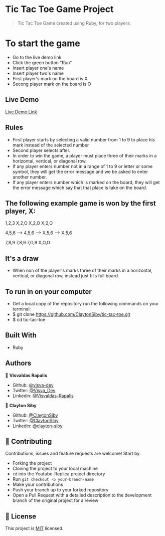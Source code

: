 # Tic Tac Toe Game Project

> Tic Tac Toe Game created using Ruby, for two players.

# To start the game

- Go to the live demo link
- Click the green button "Run"
- Insert player one's name
- Insert player two's name
- First player's mark on the board is X
- Secong player mark on the board is O

## Live Demo

[Live Demo Link](https://repl.it/@visvaldeliss/Tic-Tac-Toe#main.rb )

## Rules

- First player starts by selecting a valid number from 1 to 9 to place his mark instead of the selected number 
- Second player selects after.
- In order to win the game, a player must place three of their marks in a horizontal, vertical, or diagonal row.
- If any player enters number not in a range of 1 to 9 or letter or some symbol, they will get the error message and we be asked to enter another number.
- If any player enters number which is marked on the board, they will get the error message which say that that place is take on the board.

## The following example game is won by the first player, X:
<p> 1,2,3       X,2,O     X,2,O      X,2,O</p>
<p> 4,5,6 -->   4,5,6 --> X,5,6  --> X,5,6</p>
<p> 7,8,9       7,8,9     7,O,9      X,O,O</p>

## It's a draw
- When non of the player's marks three of their marks in a horizontal, vertical, or diagonal row, instead just fills full board.

## To run in on your computer

- Get a local copy of the repository run the following commands on your terminal:
- $ git clone https://github.com/ClaytonSiby/tic-tac-toe.git
- $ cd tic-tac-toe


## Built With

- Ruby

## Authors

👤 **Visvaldas Rapalis**

- Github: [@visva-dev](https://github.com/visva-dev)
- Twitter: [@Visva_Dev](https://twitter.com/Visva_Dev)
- Linkedin: [@Visvaldas-Rapalis](https://www.linkedin.com/in/visvaldas-rapalis)

👤 **Clayton Siby**

- Github: [@ClaytonSiby](https://github.com/ClaytonSiby)
- Twitter: [@ClaytonSiby](https://twitter.com/ClaytonSiby)
- Linkedin: [@clayton-siby](https://www.linkedin.com/in/clayton-siby-48a8a0183/)

## 🤝 Contributing

Contributions, issues and feature requests are welcome! Start by:

- Forking the project
- Cloning the project to your local machine
- `cd` into the Youtube-Replica project directory
- Run `git checkout -b your-branch-name`
- Make your contributions
- Push your branch up to your forked repository
- Open a Pull Request with a detailed description to the development branch of the original project for a review

## 📝 License

This project is [MIT](https://opensource.org/licenses/MIT) licensed.
